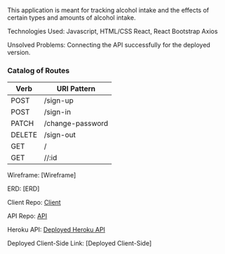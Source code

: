 This application is meant for tracking alcohol intake and the effects of 
certain types and amounts of alcohol intake. 

Technologies Used: Javascript, HTML/CSS React, React Bootstrap Axios

Unsolved Problems: Connecting the API successfully for the deployed version.

### Catalog of Routes

Verb         |	URI Pattern
------------ | -------------
POST | /sign-up
POST | /sign-in
PATCH | /change-password
DELETE | /sign-out 
GET  |  /
GET | //:id


Wireframe: [Wireframe]

ERD: [ERD]

Client Repo: [Client](https://github.com/AlexKJones/drink-night-new-client)

API Repo: [API](https://github.com/AlexKJones/drink-night-new-api)

Heroku API: [Deployed Heroku API](https://dashboard.heroku.com/apps/drink-night)

Deployed Client-Side Link: [Deployed Client-Side]
